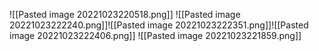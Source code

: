 ![[Pasted image 20221023220518.png]]
![[Pasted image 20221023222240.png]]![[Pasted image 20221023222351.png]]![[Pasted image 20221023222406.png]]
![[Pasted image 20221023221859.png]]